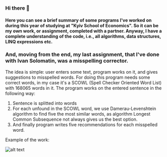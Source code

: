 ### Hi there 👋

#### Here you can see a brief summary of some programs I've worked on during this year of studying at "Kyiv School of Economics". So it can be my own work, or assignment, completed with a partner. Anyway, I have a complete understanding of the code, i.e., all algorithms, data structures, LINQ expressions etc.

### And, moving from the end, my last assignment, that I've done with Ivan Solomatin, was a misspelling corrector.

The idea is simple: user enters some text, program works on it, and gives suggestions to misspelled words.
For doing this program needs some correct words, in my case it's a SCOWL (Spell Checker Oriented Word List) with 168065 words in it.
The program works on the entered sentence in the following way:
  1. Sentence is splitted into words
  2. For each unfound in the SCOWL word, we use Damerau-Levenshtein algorithm to find five the most similar words, as algorithm Longest Common Subsequence not always gives us the best option.
  3. And finally program writes five recommendations for each misspelled word.


Example of the work:

![alt text](https://lh3.googleusercontent.com/d6SDlOHm44hTq1tcXO8xMJChTgxKMWXiNMEaOUUtfrRb1mOIg_bbDh-oCLF8es9cByFFFteaWYCWxTbFgEZa37OR-6jxRe2F3u1XKPzGQExJGfgFiZyy6MVVDssF_tKxr9S3CXQQZATM4iozgrRDp_7RHUawPnWFfSG6sJH5Ix4ACFDrDPFY9bNAEtuDnmvXkG1bD_iqXH2n0RidpZGBxB7zGMPntVqua2KgxYzmwgmaRK4g9CAtiB9bQhEWNV8Jamp-4VSeOGxM5Sge8hnZnNFnPcYkCvMMUqBvWL5npSPpOTO-BGQuZPR3bJm_K3JJOxEiTr9jOOvrEbDn-r0ApyvSwDxPdziZnEAQAA_H5T5qqaEEOUY9mCuoJNYqbilGwf3NuhVaXdc5_nfSs3S17cJfUK6pIpdJDTaGlkyJJPV5kBcM2C88_0Sr6PLsHpyDRmYcQptXVbZXkTaTENcg9bg2AgdPgedALEIQIpZRHQ-tPeoMXhEdYp-EjAbcLsOcdE3qJirw_Zw2l4k7OqWXzTRM8PQeJ0fq1DaeB7ddT4i8VgtTNCBkdF2XLI5DnDOZ1jo7IWHZLSUruVzT4BGfdmnV9sZaquZtTPDSrxRb8eXwBDAgTysZb7uybZaAKD8VQDvEeC8kjnpz-562RplWYSRbHAZj9Z9Qz4wXWYXxrC0ql_3hsw_0mfQWYCYN5mvxtcmDuZH034-DGNplJOJbbeatqJdqSU0FC-8KARP6KJYdi_G6OtGct1lrU0ITGyRqtJ8IainVRcJBeENAF69TO1ZJntIsW8jbZCEEYDMdOJVILKM2rWVCiFB3XbAcEwQ4jmAjYiFnjBUDXcVysAlEUAjJf8gb4bpECSX0ZD5Atzt2vTZo6NyHs-owr0ikekrM9ExwFXuskT1EGmRrTEdiXv-FXHF6Og1V-ivp5a2SVz_k6PQ=w732-h375-s-no?authuser=0 "T")


<!--
**LevkoBe/LevkoBe** is a ✨ _special_ ✨ repository because its `README.md` (this file) appears on your GitHub profile.

Here are some ideas to get you started:

- 🔭 I’m currently working on ...
- 🌱 I’m currently learning ...
- 👯 I’m looking to collaborate on ...
- 🤔 I’m looking for help with ...
- 💬 Ask me about ...
- 📫 How to reach me: ...
- 😄 Pronouns: ...
- ⚡ Fun fact: ...
-->
